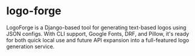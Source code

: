 # logo-forge
LogoForge is a Django-based tool for generating text-based logos using JSON configs. With CLI support, Google Fonts, DRF, and Pillow, it's ready for both quick local use and future API expansion into a full-featured logo generation service.
